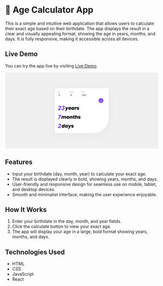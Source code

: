 # 🎂 Age Calculator App

This is a simple and intuitive web application that allows users to calculate their exact age based on their birthdate. The app displays the result in a clear and visually appealing format, showing the age in years, months, and days. It is fully responsive, making it accessible across all devices.

## Live Demo

You can try the app live by visiting [Live Demo](your-live-demo-link).

![App Screenshot](public/screenshot.png)

## Features

- Input your birthdate (day, month, year) to calculate your exact age.
- The result is displayed clearly in bold, showing years, months, and days.
- User-friendly and responsive design for seamless use on mobile, tablet, and desktop devices.
- Smooth and minimalist interface, making the user experience enjoyable.

## How It Works

1. Enter your birthdate in the day, month, and year fields.
2. Click the calculate button to view your exact age.
3. The app will display your age in a large, bold format showing years, months, and days.

## Technologies Used

- HTML
- CSS
- JavaScript
- React